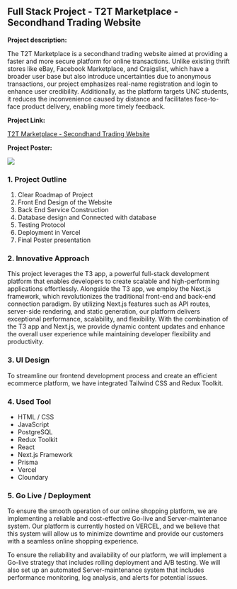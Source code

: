 ## Full Stack Project - T2T Marketplace - Secondhand Trading Website

**Project description:**

The T2T Marketplace is a secondhand trading website aimed at providing a faster and more secure platform for online transactions. Unlike existing thrift stores like eBay, Facebook Marketplace, and Craigslist, which have a broader user base but also introduce uncertainties due to anonymous transactions, our project emphasizes real-name registration and login to enhance user credibility. Additionally, as the platform targets UNC students, it reduces the inconvenience caused by distance and facilitates face-to-face product delivery, enabling more timely feedback.

**Project Link:**

[T2T Marketplace - Secondhand Trading Website](https://t-2t-marketplace.vercel.app/home)

**Project Poster:**

<img src="images/Presentation_T2T_final.png"/>

### 1. Project Outline

1. Clear Roadmap of Project
2. Front End Design of the Website
3. Back End Service Construction
4. Database design and Connected with database
5. Testing Protocol
6. Deployment in Vercel
7. Final Poster presentation

### 2. Innovative Approach

This project leverages the T3 app, a powerful full-stack development platform that enables developers to create scalable and high-performing applications effortlessly. Alongside the T3 app, we employ the Next.js framework, which revolutionizes the traditional front-end and back-end connection paradigm. By utilizing Next.js features such as API routes, server-side rendering, and static generation, our platform delivers exceptional performance, scalability, and flexibility. With the combination of the T3 app and Next.js, we provide dynamic content updates and enhance the overall user experience while maintaining developer flexibility and productivity.

### 3. UI Design

To streamline our frontend development process and create an efficient ecommerce platform, we have integrated Tailwind CSS and Redux Toolkit.

### 4. Used Tool

- HTML / CSS
- JavaScript
- PostgreSQL
- Redux Toolkit
- React
- Next.js Framework
- Prisma
- Vercel
- Cloundary

### 5. Go Live / Deployment

To ensure the smooth operation of our online shopping platform, we are implementing a reliable and cost-effective Go-live and Server-maintenance system. Our platform is currently hosted on VERCEL, and we believe that this system will allow us to minimize downtime and provide our customers with a seamless online shopping experience.

To ensure the reliability and availability of our platform, we will implement a Go-live strategy that includes rolling deployment and A/B testing. We will also set up an automated Server-maintenance system that includes performance monitoring, log analysis, and alerts for potential issues.
